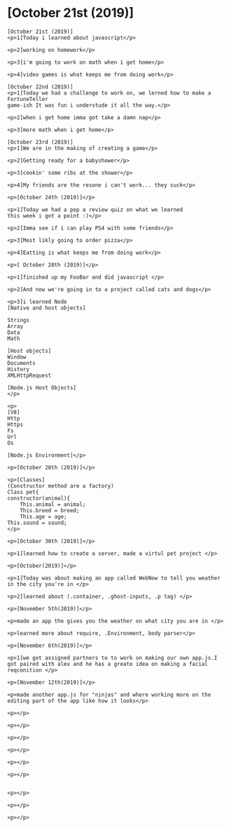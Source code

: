 # [October 21st (2019)]
	[October 21st (2019)]
	<p>1]Today i learned about javascript</p>

	<p>2]working on homework</p>

	<p>3]i'm going to work on math when i get home</p>

	<p>4]video games is what keeps me from doing work</p>

	[October 22nd (2019)]
	<p>1]Today we had a challenge to work on, we lerned how to make a FortuneTeller 
	game-ish It was fun i understude it all the way.</p>

	<p>2]when i get home imma got take a damn nap</p>

	<p>3]more math when i get home</p>

	[October 23rd (2019)] 
	<p>1]We are in the making of creating a game</p>

	<p>2]Getting ready for a babyshower</p>

	<p>3]cookin' some ribs at the shower</p>

	<p>4]My friends are the resone i can't work... they suck</p> 

	<p>[October 24th (2019)]</p>

	<p>1]Today we had a pop a review quiz on what we learned 
	this week i got a point :)</p>

	<p>2]Imma see if i can play PS4 with some friends</p>
	
	<p>3]Most likly going to order pizza</p>

	<p>4]Eatting is what keeps me from doing work</p>

	<p>[ October 28th (2019)]</p>

	<p>1]finished up my FooBar and did javascript </p>

	<p>2]And now we're going in to a project called cats and dogs</p>

	<p>3]i learned Node
	[Native and host objects]

	Strings
	Array 
	Data
	Math

	[Host objects]
	Window 
	Documents
	History
	XMLHttpRequest

	[Node.js Host Objects]
	</p>

	<p>
	[V8]
	Http
	Https
	Fs
	Url
	Os

	[Node.js Environment]</p>

	<p>[October 28th (2019)]</p>

	<p>[Classes]
	(Constructor method are a factory)
	Class pet{
	constructor(animal){
		This.animal = animal;
		This.breed = breed;
		This.age = age; 
	This.sound = sound;
	</p>

	<p>[October 30th (2019)]</p>

	<p>1]learned how to create a server, made a virtul pet project </p>

	<p>[October(2019)]</p>

	<p>1]Today was about making an app called WebNow to tell you weather in the city you're in </p>

	<p>2]learned about (.container, .ghost-inputs, .p tag) </p>

	<p>[November 5th(2019)]</p>

	<p>made an app the gives you the weather on what city you are in </p>

	<p>learned more about require, .Environment, body parser</p>

	<p>[November 6th(2019)]</p>

	<p>1]we got assigned partners to to work on making our own app.js.I got paired with alex and he has a greate idea on making a facial reqconition </p>

	<p>[November 12th(2019)]</p>

	<p>made another app.js for "ninjas" and where working more on the editing part of the app like how it looks</p>

	<p></p>

	<p></p>

	<p></p>

	<p></p>

	<p></p>

	<p></p>


	<p></p>

	<p></p>

	<p></p>

